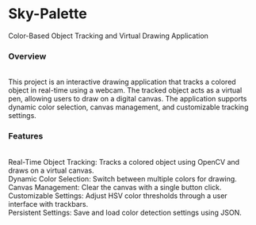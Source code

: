 # Sky-Palette
Color-Based Object Tracking and Virtual Drawing Application
<br>
<h3>Overview</h3>
<br>
This project is an interactive drawing application that tracks a colored object in real-time using a webcam. The tracked object acts as a virtual pen, allowing users to draw on a digital canvas. The application supports dynamic color selection, canvas management, and customizable tracking settings.
<br>
<h3>Features</h3>
<br>
Real-Time Object Tracking: Tracks a colored object using OpenCV and draws on a virtual canvas.<br>
Dynamic Color Selection: Switch between multiple colors for drawing.<br>
Canvas Management: Clear the canvas with a single button click.<br>
Customizable Settings: Adjust HSV color thresholds through a user interface with trackbars.<br>
Persistent Settings: Save and load color detection settings using JSON.<br>
